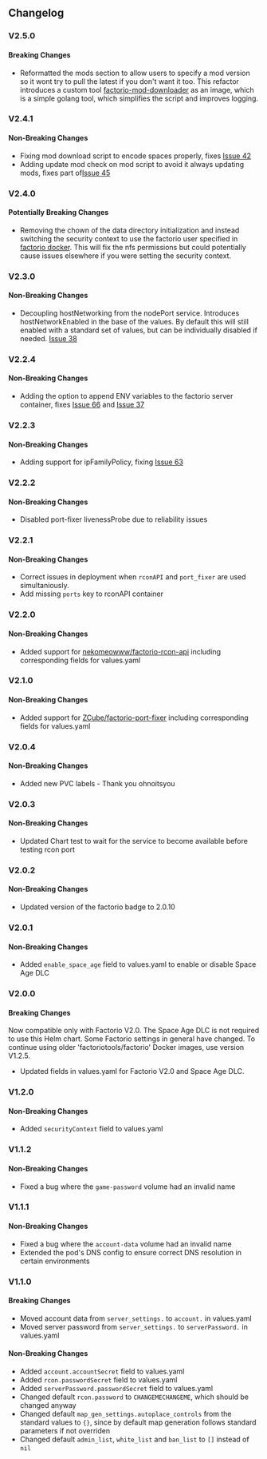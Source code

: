 ## Changelog

### V2.5.0

#### Breaking Changes

- Reformatted the mods section to allow users to specify a mod version so it wont try to pull the latest if you don't want it too. This refactor introduces a custom tool [factorio-mod-downloader](https://github.com/SQLJames/factorio-mod-downloader) as an image, which is a simple golang tool, which simplifies the script and improves logging.

### V2.4.1

#### Non-Breaking Changes
- Fixing mod download script to encode spaces properly, fixes [Issue 42](https://github.com/SQLJames/factorio-server-charts/issues/42)
- Adding update mod check on mod script to avoid it always updating mods, fixes part of[Issue 45](https://github.com/SQLJames/factorio-server-charts/issues/45)

### V2.4.0

#### Potentially Breaking Changes

- Removing the chown of the data directory initialization and instead switching the security context to use the factorio user specified in [factorio docker](https://github.com/factoriotools/factorio-docker/blob/master/docker/Dockerfile). This will fix the nfs permissions but could potentially cause issues elsewhere if you were setting the security context. 

### V2.3.0

#### Non-Breaking Changes

- Decoupling hostNetworking from the nodePort service. Introduces hostNetworkEnabled in the base of the values. By default this will still enabled with a standard set of values, but can be individually disabled if needed. [Issue 38](https://github.com/SQLJames/factorio-server-charts/issues/38)

### V2.2.4

#### Non-Breaking Changes

- Adding the option to append ENV variables to the factorio server container, fixes  [Issue 66](https://github.com/SQLJames/factorio-server-charts/issues/66) and [Issue 37](https://github.com/SQLJames/factorio-server-charts/issues/37)

### V2.2.3

#### Non-Breaking Changes

- Adding support for ipFamilyPolicy, fixing [Issue 63](https://github.com/SQLJames/factorio-server-charts/issues/63)

### V2.2.2

#### Non-Breaking Changes

- Disabled port-fixer livenessProbe due to reliability issues

### V2.2.1

#### Non-Breaking Changes

- Correct issues in deployment when `rconAPI` and `port_fixer` are used simultaniously.
- Add missing `ports` key to rconAPI container

### V2.2.0

#### Non-Breaking Changes

- Added support for [nekomeowww/factorio-rcon-api](https://github.com/nekomeowww/factorio-rcon-api) including corresponding fields for values.yaml

### V2.1.0

#### Non-Breaking Changes

- Added support for [ZCube/factorio-port-fixer](https://github.com/ZCube/factorio-port-fixer) including corresponding fields for values.yaml

### V2.0.4

#### Non-Breaking Changes

- Added new PVC labels - Thank you ohnoitsyou 

### V2.0.3

#### Non-Breaking Changes

- Updated Chart test to wait for the service to become available before testing rcon port

### V2.0.2

#### Non-Breaking Changes

- Updated version of the factorio badge to 2.0.10

### V2.0.1

#### Non-Breaking Changes

- Added `enable_space_age` field to values.yaml to enable or disable Space Age DLC

### V2.0.0

#### Breaking Changes

Now compatible only with Factorio V2.0.
The Space Age DLC is not required to use this Helm chart.
Some Factorio settings in general have changed.
To continue using older 'factoriotools/factorio' Docker images, use version V1.2.5.

- Updated fields in values.yaml for Factorio V2.0 and Space Age DLC.

### V1.2.0

#### Non-Breaking Changes

- Added `securityContext` field to values.yaml

### V1.1.2

#### Non-Breaking Changes

- Fixed a bug where the `game-password` volume had an invalid name

### V1.1.1

#### Non-Breaking Changes

- Fixed a bug where the `account-data` volume had an invalid name
- Extended the pod's DNS config to ensure correct DNS resolution in certain
  environments

### V1.1.0

#### Breaking Changes

- Moved account data from `server_settings.` to `account.` in values.yaml
- Moved server password from `server_settings.` to `serverPassword.` in values.yaml

#### Non-Breaking Changes

- Added `account.accountSecret` field to values.yaml
- Added `rcon.passwordSecret` field to values.yaml
- Added `serverPassword.passwordSecret` field to values.yaml
- Changed default `rcon.password` to `CHANGEMECHANGEME`, which should be changed anyway
- Changed default `map_gen_settings.autoplace_controls` from the standard values to `{}`, since by default map
  generation follows standard parameters if not overriden
- Changed default `admin_list`, `white_list` and `ban_list` to `[]` instead of `nil`
